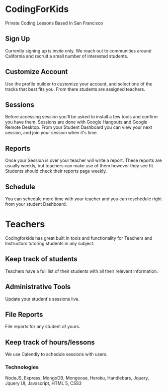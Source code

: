 # CodingForKids
Private Coding Lessons Based In San Francisco

## Sign Up
Currently signing up is invite only. We reach out to communities around California and recruit a small number of interested students.

## Customize Account
Use the profile builder to customize your account, and select one of the tracks that best fits you. From there students are assigned teachers.

## Sessions
Before accessing session you'll be asked to install a few tools and confirm you have them. Sessions are done with Google Hangouts and Google Remote Desktop. From your Student Dashboard you can view your next session, and join your session when it's time.

## Reports
Once your Session is over your teacher will write a report. These reports are usually weekly, but teachers can make use of them however they see fit. Students should check their reports page weekly.

## Schedule
You can schedule more time with your teacher and you can reschedule right from your student Dashboard.

# Teachers
Codingforkids has great built in tools and functionality for Teachers and Instructors tutoring students in any subject.

## Keep track of students
Teachers have a full list of their students with all their relevent information.

## Administrative Tools
Update your student's sessions live.

## File Reports
File reports for any student of yours.

## Keep track of hours/lessons
We use Calendly to schedule sessions with users.

### Technologies
NodeJS, Express, MongoDB, Mongoose, Heroku, Handlebars, Jquery, Jquery UI, Javascript, HTML 5, CSS3
